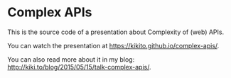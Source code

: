 # Complex APIs

This is the source code of a presentation about Complexity of (web) APIs.

You can watch the presentation at https://kikito.github.io/complex-apis/.

You can also read more about it in my blog: http://kiki.to/blog/2015/05/15/talk-complex-apis/.
